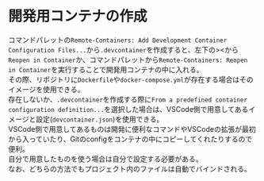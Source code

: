 # 開発用コンテナの作成

コマンドパレットの`Remote-Containers: Add Development Container Configuration Files...`から`.devcontainer`を作成すると、左下の><から`Reopen in Container`か、コマンドパレットから`Remote-Containers: Reopen in Container`を実行することで開発用コンテナの中に入れる。  
その際、リポジトリに`Dockerfile`や`docker-compose.yml`が存在する場合はそのイメージを使用できる。  
存在しないか、`.devcontainer`を作成する際に`From a predefined container configuration definition...`を選択した場合は、VSCode側で用意してあるイメージと設定(`devcontainer.json`)を使用できる。  
VSCode側で用意してあるものは開発に便利なコマンドやVSCodeの拡張が最初から入っていたり、Gitのconfigをコンテナの中にコピーしてくれたりするので便利。  
自分で用意したものを使う場合は自分で設定する必要がある。  
なお、どちらの方法でもプロジェクト内のファイルは自動でバインドされる。
